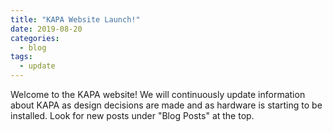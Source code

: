 ```yaml
---
title: "KAPA Website Launch!"
date: 2019-08-20
categories:
  - blog
tags:
  - update
---
```


Welcome to the KAPA website! We will continuously update information
about KAPA as design decisions are made and as hardware is starting to
be installed. Look for new posts under "Blog Posts" at the top.


